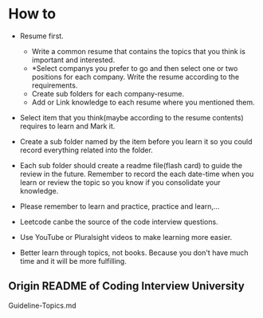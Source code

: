 # How to

- Resume first. 
  - Write a common resume that contains the topics that you think is important and interested.
  - *Select companys you prefer to go and then select one or two positions for each company. Write the resume according to the requirements.
  - Create sub folders for each company-resume. 
  - Add or Link knowledge to each resume where you mentioned them.


- Select item that you think(maybe according to the resume contents) requires to learn and Mark it.

- Create a sub folder named by the item before you learn it so you could record everything related into the folder.

- Each sub folder should create a readme file(flash card) to guide the review in the future. Remember to record the each date-time when you learn or review the topic so you know if you consolidate your knowledge.

- Please remember to learn and practice, practice and learn,...

- Leetcode canbe the source of the code interview questions.

- Use YouTube or Pluralsight videos to make learning more easier.

- Better learn through topics, not books. Because you don't have much time and it will be more fulfilling.

## Origin README of Coding Interview University

Guideline-Topics.md
